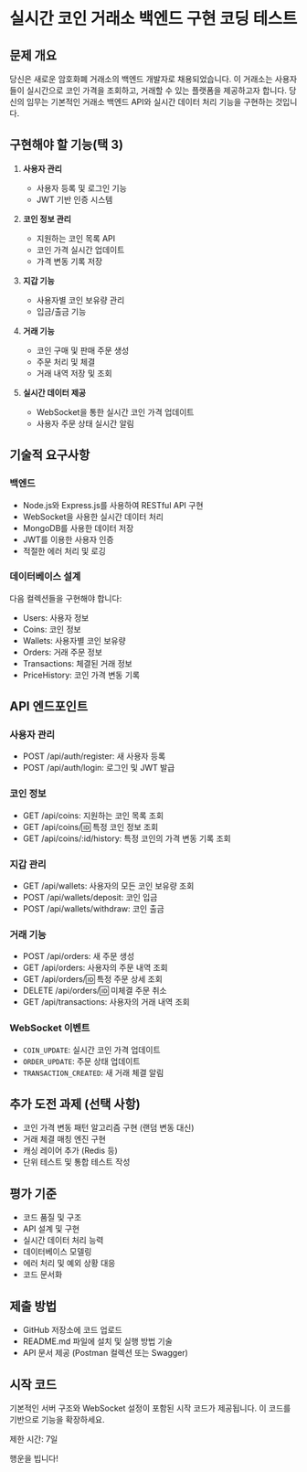 # 실시간 코인 거래소 백엔드 구현 코딩 테스트

## 문제 개요

당신은 새로운 암호화폐 거래소의 백엔드 개발자로 채용되었습니다. 이 거래소는 사용자들이 실시간으로 코인 가격을 조회하고, 거래할 수 있는 플랫폼을 제공하고자 합니다. 당신의 임무는 기본적인 거래소 백엔드 API와 실시간 데이터 처리 기능을 구현하는 것입니다.

## 구현해야 할 기능(택 3)

1. **사용자 관리**
   - 사용자 등록 및 로그인 기능
   - JWT 기반 인증 시스템

2. **코인 정보 관리**
   - 지원하는 코인 목록 API
   - 코인 가격 실시간 업데이트
   - 가격 변동 기록 저장

3. **지갑 기능**
   - 사용자별 코인 보유량 관리
   - 입금/출금 기능

4. **거래 기능**
   - 코인 구매 및 판매 주문 생성
   - 주문 처리 및 체결
   - 거래 내역 저장 및 조회

5. **실시간 데이터 제공**
   - WebSocket을 통한 실시간 코인 가격 업데이트
   - 사용자 주문 상태 실시간 알림

## 기술적 요구사항

### 백엔드
- Node.js와 Express.js를 사용하여 RESTful API 구현
- WebSocket을 사용한 실시간 데이터 처리
- MongoDB를 사용한 데이터 저장
- JWT를 이용한 사용자 인증
- 적절한 에러 처리 및 로깅

### 데이터베이스 설계
다음 컬렉션들을 구현해야 합니다:
- Users: 사용자 정보
- Coins: 코인 정보
- Wallets: 사용자별 코인 보유량
- Orders: 거래 주문 정보
- Transactions: 체결된 거래 정보
- PriceHistory: 코인 가격 변동 기록

## API 엔드포인트

### 사용자 관리
- POST /api/auth/register: 새 사용자 등록
- POST /api/auth/login: 로그인 및 JWT 발급

### 코인 정보
- GET /api/coins: 지원하는 코인 목록 조회
- GET /api/coins/:id: 특정 코인 정보 조회
- GET /api/coins/:id/history: 특정 코인의 가격 변동 기록 조회

### 지갑 관리
- GET /api/wallets: 사용자의 모든 코인 보유량 조회
- POST /api/wallets/deposit: 코인 입금
- POST /api/wallets/withdraw: 코인 출금

### 거래 기능
- POST /api/orders: 새 주문 생성
- GET /api/orders: 사용자의 주문 내역 조회
- GET /api/orders/:id: 특정 주문 상세 조회
- DELETE /api/orders/:id: 미체결 주문 취소
- GET /api/transactions: 사용자의 거래 내역 조회

### WebSocket 이벤트
- `COIN_UPDATE`: 실시간 코인 가격 업데이트
- `ORDER_UPDATE`: 주문 상태 업데이트
- `TRANSACTION_CREATED`: 새 거래 체결 알림

## 추가 도전 과제 (선택 사항)
- 코인 가격 변동 패턴 알고리즘 구현 (랜덤 변동 대신)
- 거래 체결 매칭 엔진 구현
- 캐싱 레이어 추가 (Redis 등)
- 단위 테스트 및 통합 테스트 작성

## 평가 기준
- 코드 품질 및 구조
- API 설계 및 구현
- 실시간 데이터 처리 능력
- 데이터베이스 모델링
- 에러 처리 및 예외 상황 대응
- 코드 문서화

## 제출 방법
- GitHub 저장소에 코드 업로드
- README.md 파일에 설치 및 실행 방법 기술
- API 문서 제공 (Postman 컬렉션 또는 Swagger)

## 시작 코드

기본적인 서버 구조와 WebSocket 설정이 포함된 시작 코드가 제공됩니다. 이 코드를 기반으로 기능을 확장하세요.

제한 시간: 7일

행운을 빕니다! 